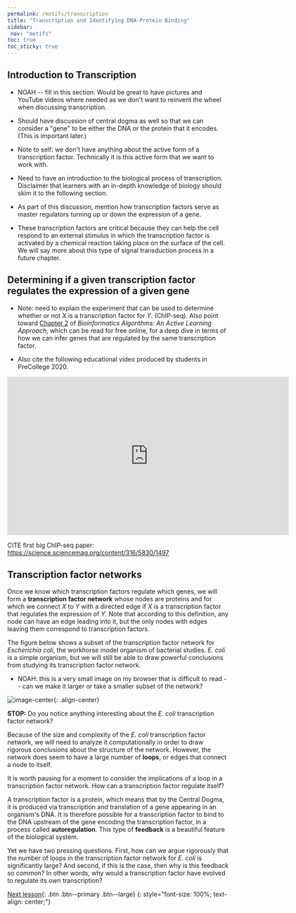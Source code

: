 ```yaml
---
permalink: /motifs/transcription
title: "Transcription and Identifying DNA-Protein Binding"
sidebar:
 nav: "motifs"
toc: true
toc_sticky: true
---
```


## Introduction to Transcription

* NOAH -- fill in this section. Would be great to have pictures and YouTube videos where needed as we don't want to reinvent the wheel when discussing transcription.

* Should have discussion of central dogma as well so that we can consider a "gene" to be either the DNA or the protein that it encodes. (This is important later.)

* Note to self: we don't have anything about the active form of a transcription factor. Technically it is this active form that we want to work with.

* Need to have an introduction to the biological process of transcription.  Disclaimer that learners with an in-depth knowledge of biology should skim it to the following section.

* As part of this discussion, mention how transcription factors serve as master regulators turning up or down the expression of a gene.

* These transcription factors are critical because they can help the cell respond to an external stimulus in which the transcription factor is activated by a chemical reaction taking place on the surface of the cell.  We will say more about this type of signal transduction process in a future chapter.

## Determining if a given transcription factor regulates the expression of a given gene

* Note: need to explain the experiment that can be used to determine whether or not *X* is a transcription factor for *Y*. (ChIP-seq). Also point toward [Chapter 2](https://www.bioinformaticsalgorithms.org/bioinformatics-chapter-2) of *Bioinformatics Algorithms: An Active Learning Approach*, which can be read for free online, for a deep dive in terms of how we can infer genes that are regulated by the same transcription factor.

* Also cite the following educational video produced by students in PreCollege 2020.

<iframe width="640" height="360" src="https://www.youtube-nocookie.com/embed/voEDurUgz_4" frameborder="0" allowfullscreen></iframe>

CITE first big ChIP-seq paper: https://science.sciencemag.org/content/316/5830/1497

## Transcription factor networks

Once we know which transcription factors regulate which genes, we will form a **transcription factor network** whose nodes are proteins and for which we connect *X* to *Y* with a directed edge if *X* is a transcription factor that regulates the expression of *Y*.  Note that according to this definition, any node can have an edge leading into it, but the only nodes with edges leaving them correspond to transcription factors.

The figure below shows a subset of the transcription factor network for *Escherichia coli*, the workhorse model organism of bacterial studies. *E. coli* is a simple organism, but we will still be able to draw powerful conclusions from studying its transcription factor network.

* NOAH: this is a very small image on my browser that is difficult to read -- can we make it larger or take a smaller subset of the network?

![image-center](../assets/images/motifs_finding_ecoli_1.jpeg){: .align-center}

**STOP:** Do you notice anything interesting about the *E. coli* transcription factor network?

Because of the size and complexity of the *E. coli* transcription factor network, we will need to analyze it computationally in order to draw rigorous conclusions about the structure of the network. However, the network does seem to have a large number of **loops**, or edges that connect a node to itself.

It is worth pausing for a moment to consider the implications of a loop in a transcription factor network. How can a transcription factor regulate itself?

A transcription factor is a protein, which means that by the Central Dogma, it is produced via transcription and translation of a gene appearing in an organism's DNA. It is therefore possible for a transcription factor to bind to the DNA upstream of the gene encoding the transcription factor, in a process called **autoregulation**. This type of  **feedback** is a beautiful feature of the biological system.

Yet we have two pressing questions. First, how can we argue rigorously that the number of loops in the transcription factor network for *E. coli* is significantly large? And second, if this is the case, then why is this feedback so common? In other words, why would a transcription factor have evolved to regulate its *own* transcription?

[Next lesson](finding){: .btn .btn--primary .btn--large}
{: style="font-size: 100%; text-align: center;"}
